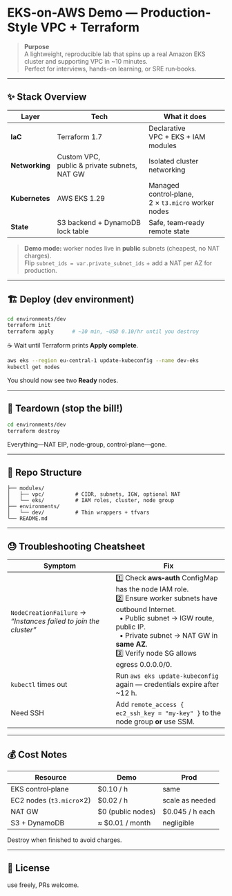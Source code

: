 # EKS-on-AWS Demo — Production-Style VPC + Terraform

> **Purpose**  
> A lightweight, reproducible lab that spins up a real Amazon EKS cluster and supporting VPC in ~10 minutes.  
> Perfect for interviews, hands-on learning, or SRE run‑books.

---

## ✨ Stack Overview

| Layer        | Tech           | What it does                                 |
|--------------|---------------|----------------------------------------------|
| **IaC**      | Terraform 1.7 | Declarative VPC + EKS + IAM modules           |
| **Networking** | Custom VPC, public & private subnets, NAT GW | Isolated cluster networking |
| **Kubernetes** | AWS EKS 1.29 | Managed control‑plane, 2 × `t3.micro` worker nodes |
| **State**      | S3 backend + DynamoDB lock table | Safe, team‑ready remote state |

> **Demo mode:** worker nodes live in **public** subnets (cheapest, no NAT charges).  
> Flip `subnet_ids = var.private_subnet_ids` + add a NAT per AZ for production.

---

## 🏗 Deploy (dev environment)

```bash
cd environments/dev
terraform init
terraform apply      # ~10 min, ~USD 0.10/hr until you destroy
```

☕ Wait until Terraform prints **Apply complete**.

```bash
aws eks --region eu-central-1 update-kubeconfig --name dev-eks
kubectl get nodes
```

You should now see two **Ready** nodes.

---

## 🔄 Teardown (stop the bill!)

```bash
cd environments/dev
terraform destroy
```

Everything—NAT EIP, node‑group, control‑plane—gone.

---

## 📂 Repo Structure

```
├── modules/
│   ├── vpc/          # CIDR, subnets, IGW, optional NAT
│   └── eks/          # IAM roles, cluster, node group
├── environments/
│   └── dev/          # Thin wrappers + tfvars
└── README.md
```

---

## 😓 Troubleshooting Cheatsheet

| Symptom | Fix |
|---------|-----|
| `NodeCreationFailure` → _“Instances failed to join the cluster”_ | 1️⃣ Check **aws‑auth** ConfigMap has the node IAM role.<br>2️⃣ Ensure worker subnets have outbound Internet.<br>&nbsp;&nbsp;• Public subnet → IGW route, public IP.<br>&nbsp;&nbsp;• Private subnet → NAT GW in **same AZ**.<br>3️⃣ Verify node SG allows egress 0.0.0.0/0. |
| `kubectl` times out | Run `aws eks update-kubeconfig` again — credentials expire after ~12 h. |
| Need SSH | Add `remote_access { ec2_ssh_key = "my-key" }` to the node group **or** use SSM. |

---

## 💰 Cost Notes

| Resource                | Demo               | Prod                     |
|-------------------------|--------------------|--------------------------|
| EKS control‑plane       | \$0.10 / h         | same                     |
| EC2 nodes (`t3.micro`×2)| \$0.02 / h         | scale as needed          |
| NAT GW                  | \$0 (public nodes) | \$0.045 / h each         |
| S3 + DynamoDB           | ≈ \$0.01 / month   | negligible               |

Destroy when finished to avoid charges.

---

## 📜 License

use freely, PRs welcome.
